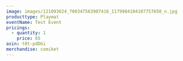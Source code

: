 ```yaml
---
image: images/121093624_700347563907416_1179984104107757650_n.jpg
producttype: Playmat
eventName: Test Event
pricings:
  - quantity: 1
    price: 65
asin: t8t-pdDGi
merchandise: comiket
---
```

